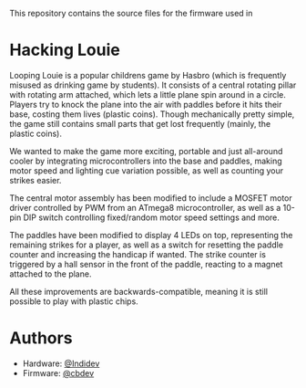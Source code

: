 This repository contains the source files for the firmware used in

# Hacking Louie

Looping Louie is a popular childrens game by Hasbro (which is frequently misused as drinking game by students).
It consists of a central rotating pillar with rotating arm attached, which lets a little plane spin around in a circle.
Players try to knock the plane into the air with paddles before it hits their base, costing them lives (plastic coins).
Though mechanically pretty simple, the game still contains small parts that get lost frequently (mainly, the plastic coins).

We wanted to make the game more exciting, portable and just all-around cooler by integrating microcontrollers
into the base and paddles, making motor speed and lighting cue variation possible, as well as counting your strikes easier.

The central motor assembly has been modified to include a MOSFET motor driver controlled by PWM from an ATmega8 microcontroller,
as well as a 10-pin DIP switch controlling fixed/random motor speed settings and more.

The paddles have been modified to display 4 LEDs on top, representing the remaining strikes for a player, as well as a switch
for resetting the paddle counter and increasing the handicap if wanted. The strike counter is triggered by a hall sensor in the front
of the paddle, reacting to a magnet attached to the plane.

All these improvements are backwards-compatible, meaning it is still possible to play with plastic chips.

# Authors

* Hardware: [@Indidev](http://github.com/Indidev)
* Firmware: [@cbdev](http://github.com/cbdevnet) 
